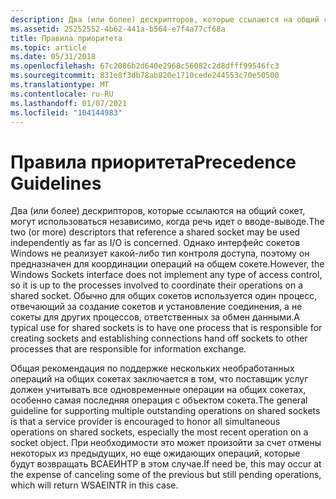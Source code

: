 ```yaml
---
description: Два (или более) дескрипторов, которые ссылаются на общий сокет, могут использоваться независимо, когда речь идет о вводе-выводе.
ms.assetid: 25252552-4b62-441a-b564-e7f4a77cf68a
title: Правила приоритета
ms.topic: article
ms.date: 05/31/2018
ms.openlocfilehash: 67c2086b2d640e2968c56082c2d8dfff99546fc3
ms.sourcegitcommit: 831e8f3db78ab820e1710cede244553c70e50500
ms.translationtype: MT
ms.contentlocale: ru-RU
ms.lasthandoff: 01/07/2021
ms.locfileid: "104144983"
---
```

# <a name="precedence-guidelines"></a><span data-ttu-id="786d8-103">Правила приоритета</span><span class="sxs-lookup"><span data-stu-id="786d8-103">Precedence Guidelines</span></span>

<span data-ttu-id="786d8-104">Два (или более) дескрипторов, которые ссылаются на общий сокет, могут использоваться независимо, когда речь идет о вводе-выводе.</span><span class="sxs-lookup"><span data-stu-id="786d8-104">The two (or more) descriptors that reference a shared socket may be used independently as far as I/O is concerned.</span></span> <span data-ttu-id="786d8-105">Однако интерфейс сокетов Windows не реализует какой-либо тип контроля доступа, поэтому он предназначен для координации операций на общем сокете.</span><span class="sxs-lookup"><span data-stu-id="786d8-105">However, the Windows Sockets interface does not implement any type of access control, so it is up to the processes involved to coordinate their operations on a shared socket.</span></span> <span data-ttu-id="786d8-106">Обычно для общих сокетов используется один процесс, отвечающий за создание сокетов и установление соединения, а не сокеты для других процессов, ответственных за обмен данными.</span><span class="sxs-lookup"><span data-stu-id="786d8-106">A typical use for shared sockets is to have one process that is responsible for creating sockets and establishing connections hand off sockets to other processes that are responsible for information exchange.</span></span>

<span data-ttu-id="786d8-107">Общая рекомендация по поддержке нескольких необработанных операций на общих сокетах заключается в том, что поставщик услуг должен учитывать все одновременные операции на общих сокетах, особенно самая последняя операция с объектом сокета.</span><span class="sxs-lookup"><span data-stu-id="786d8-107">The general guideline for supporting multiple outstanding operations on shared sockets is that a service provider is encouraged to honor all simultaneous operations on shared sockets, especially the most recent operation on a socket object.</span></span> <span data-ttu-id="786d8-108">При необходимости это может произойти за счет отмены некоторых из предыдущих, но еще ожидающих операций, которые будут возвращать ВСАЕИНТР в этом случае.</span><span class="sxs-lookup"><span data-stu-id="786d8-108">If need be, this may occur at the expense of canceling some of the previous but still pending operations, which will return WSAEINTR in this case.</span></span>

 

 



